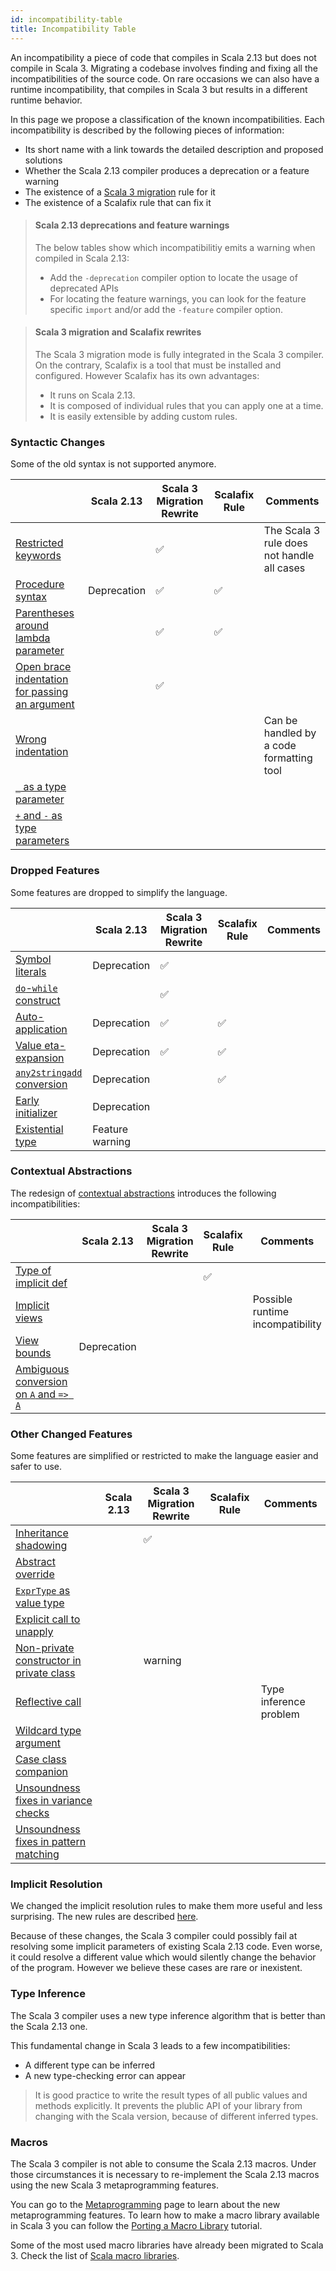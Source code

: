 ```yaml
---
id: incompatibility-table
title: Incompatibility Table
---
```


An incompatibility a piece of code that compiles in Scala 2.13 but does not compile in Scala 3.
Migrating a codebase involves finding and fixing all the incompatibilities of the source code.
On rare occasions we can also have a runtime incompatibility, that compiles in Scala 3 but results in a different runtime behavior.

In this page we propose a classification of the known incompatibilities.
Each incompatibility is described by the following pieces of information:
 - Its short name with a link towards the detailed description and proposed solutions
 - Whether the Scala 2.13 compiler produces a deprecation or a feature warning
 - The existence of a [Scala 3 migration](../tooling/scala-3-migration-mode.md) rule for it
 - The existence of a Scalafix rule that can fix it

> #### Scala 2.13 deprecations and feature warnings
> The below tables show which incompatibilitiy emits a warning when compiled in Scala 2.13:
> - Add the `-deprecation` compiler option to locate the usage of deprecated APIs
> - For locating the feature warnings, you can look for the feature specific `import` and/or add the `-feature` compiler option.

> #### Scala 3 migration and Scalafix rewrites
> The Scala 3 migration mode is fully integrated in the Scala 3 compiler.
> On the contrary, Scalafix is a tool that must be installed and configured.
> However Scalafix has its own advantages:
> - It runs on Scala 2.13.
> - It is composed of individual rules that you can apply one at a time.
> - It is easily extensible by adding custom rules.

### Syntactic Changes

Some of the old syntax is not supported anymore.

||Scala 2.13|Scala 3 Migration Rewrite|Scalafix Rule|Comments|
|--- |--- |--- |--- |--- |
|[Restricted keywords](../incompatibilities/syntactic-changes.md#restricted-keywords)||✅||The Scala 3 rule does not handle all cases|
|[Procedure syntax](../incompatibilities/syntactic-changes.md#procedure-syntax)|Deprecation|✅|✅||
|[Parentheses around lambda parameter](../incompatibilities/syntactic-changes.md#parentheses-around-lambda-parameter)||✅|✅||
|[Open brace indentation for passing an argument](../incompatibilities/syntactic-changes.md#open-brace-indentation-for-passing-an-argument)||✅|||
|[Wrong indentation](../incompatibilities/syntactic-changes.md#wrong-indentation)||||Can be handled by a code formatting tool|
|[`_` as a type parameter](../incompatibilities/syntactic-changes.md#--as-a-type-parameter)|||||
|[`+` and `-` as type parameters](../incompatibilities/syntactic-changes.md#-and---as-type-parameters)|||||

### Dropped Features

Some features are dropped to simplify the language.

||Scala 2.13|Scala 3 Migration Rewrite|Scalafix Rule|Comments|
|--- |--- |--- |--- |--- |
|[Symbol literals](../incompatibilities/dropped-features.md#symbol-literals)|Deprecation|✅|||
|[`do`-`while` construct](../incompatibilities/dropped-features.md#do-while-construct)||✅|||
|[Auto-application](../incompatibilities/dropped-features.md#auto-application)|Deprecation|✅|✅||
|[Value eta-expansion](../incompatibilities/dropped-features.md#value-eta-expansion)|Deprecation|✅|✅||
|[`any2stringadd` conversion](../incompatibilities/dropped-features.md#any2stringadd-conversion)|Deprecation||✅||
|[Early initializer](../incompatibilities/dropped-features.md#early-initializer)|Deprecation||||
|[Existential type](../incompatibilities/dropped-features.md#existential-type)|Feature warning||||

### Contextual Abstractions

The redesign of [contextual abstractions](https://dotty.epfl.ch/docs/reference/contextual/motivation.html) introduces the following incompatibilities:

||Scala 2.13|Scala 3 Migration Rewrite|Scalafix Rule|Comments|
|--- |--- |--- |--- |--- |
|[Type of implicit def](../incompatibilities/contextual-abstractions.md#type-of-implicit-definition)|||✅||
|[Implicit views](../incompatibilities/contextual-abstractions.md#implicit-views)||||Possible runtime incompatibility|
|[View bounds](../incompatibilities/contextual-abstractions.md#view-bounds)|Deprecation||||
|[Ambiguous conversion on `A` and `=> A`](../incompatibilities/contextual-abstractions.md#ambiguous-conversion-on-a-and--a)|||||

### Other Changed Features

Some features are simplified or restricted to make the language easier and safer to use.

||Scala 2.13|Scala 3 Migration Rewrite|Scalafix Rule|Comments|
|--- |--- |--- |--- |--- |
|[Inheritance shadowing](../incompatibilities/other-changed-features.md#inheritance-shadowing)||✅|||
|[Abstract override](../incompatibilities/other-changed-features.md#abstract-override)|||||
|[`ExprType` as value type](../incompatibilities/other-changed-features.md#exprtype-as-value-type)|||||
|[Explicit call to unapply](../incompatibilities/other-changed-features.md#explicit-call-to-unapply)|||||
|[Non-private constructor in private class](../incompatibilities/other-changed-features.md#non-private-constructor-in-private-class)||warning|||
|[Reflective call](../incompatibilities/other-changed-features.md#reflective-call)||||Type inference problem|
|[Wildcard type argument](../incompatibilities/other-changed-features.md#wildcard-type-argument)|||||
|[Case class companion](../incompatibilities/other-changed-features.md#case-class-companion)|||||
|[Unsoundness fixes in variance checks](../incompatibilities/other-changed-features.md#unsoundness-fixes-in-variance-checks)|||||
|[Unsoundness fixes in pattern matching](../incompatibilities/other-changed-features.md#unsoundness-fixes-in-pattern-matching)|||||

### Implicit Resolution

We changed the implicit resolution rules to make them more useful and less surprising. The new rules are described [here](https://dotty.epfl.ch/docs/reference/changed-features/implicit-resolution.html).

Because of these changes, the Scala 3 compiler could possibly fail at resolving some implicit parameters of existing Scala 2.13 code.
Even worse, it could resolve a different value which would silently change the behavior of the program.
However we believe these cases are rare or inexistent.

### Type Inference

The Scala 3 compiler uses a new type inference algorithm that is better than the Scala 2.13 one.

This fundamental change in Scala 3 leads to a few incompatibilities:
- A different type can be inferred
- A new type-checking error can appear

> It is good practice to write the result types of all public values and methods explicitly.
> It prevents the plublic API of your library from changing with the Scala version, because of different inferred types.

### Macros

The Scala 3 compiler is not able to consume the Scala 2.13 macros.
Under those circumstances it is necessary to re-implement the Scala 2.13 macros using the new Scala 3 metaprogramming features.

You can go to the [Metaprogramming](metaprogramming.md) page to learn about the new metaprogramming features.
To learn how to make a macro library available in Scala 3 you can follow the [Porting a Macro Library](../macros/migration-tutorial.md) tutorial.

Some of the most used macro libraries have already been migrated to Scala 3.
Check the list of [Scala macro libraries](../macros/macro-libraries.md).
